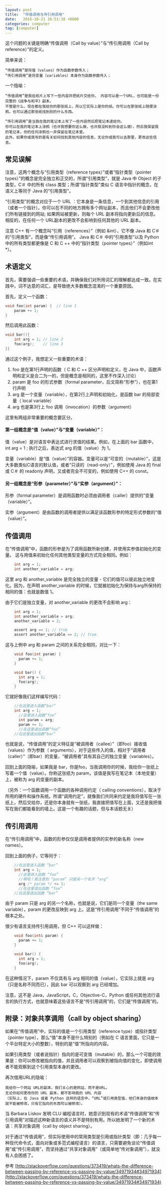 ```yaml
---
layout: post
title:  "传值调用与传引用调用"
date:   2016-10-21 16:51:38 +0800
categories: computer
tag: [computer]
---
```

这个问题的关键是明确“传值调用（Call by value）”与“传引用调用（Call by reference）”的定义。

简单来说：

    “传值调用”是将值（values）作为函数参数传入；
    “传引用调用”是将变量（variables）本身作为函数参数传入；

一个隐喻：

    “传值调用”是我在纸片上写下一些内容并把纸片交给你， 内容可以是一个URL，也可能是一份完整的《战争与和平》副本。
    不管是什么，现在都在我给你的那张纸上，所以它实际上是你的纸。你可以在那张纸上随便涂鸦，也可以通过那张纸找到别的什么东西。
    
    “传引用调用”是当我在我的笔记本上写了一些内容然后把笔记本递给你。
    你可以在我的笔记本上涂鸦（也许我想要你这么做，也许我没料到你会这么做），然后我保留我的笔记本，你的任何涂鸦也一并保留在笔记本里。
    此外，如果你或我写的是有关如何找到其他内容的信息，无论你或我可以去那里，更改这些信息。

<!-- more -->

## 常见误解

注意，这两个概念与“引用类型（reference types）”或者“指针类型（pointer types）”的概念是完全独立和正交的，所谓“引用类型”，就是 Java 中 Object 的子类型，C＃ 中的所有 class 类型；所谓“指针类型”类似 C 语言中指针的概念，在语义上等同于 Java 的“引用类型”。

“引用类型”的概念对应于一个 URL ：它本身是一条信息，一个到其他信息的引用（或者一个指针）。你可以在不同的地方拥有多个网址副本，而且他们不会更改他们所有链接到的网站; 如果网站被更新，则每个 URL 副本将指向更新后的信息。 相反的，在任何一个 URL副本的更改不会影响到任何其他的 URL 副本。

注意 C++ 有一个概念叫“引用（references）”（例如 &int），它不像 Java 和 C＃ 的“引用类型”，而是像“传引用调用”。 Java 和 C＃ 中的“引用类型”以及 Python 中的所有类型都更像是 C 和 C ++ 中的“指针类型（pointer types）”（例如int *）。

## 术语定义

首先，需要强调一些重要的术语，并确保我们对所用词汇的理解都达成一致。在实践中，词不达意的词汇，是导致绝大多数概念混淆的一个重要原因。

首先，定义一个函数：

```c
void foo(int param) {  // line 1
    param += 1;
}
```

然后调用此函数：

```c
void bar(){
    int arg = 1; // line 2
    foo(arg);    // line 3
}}
```

通过这个例子，我想定义一些重要的术语：

1. foo 是在第1行声明的函数（ C 和 C ++ 区分声明和定义，在 Java 中，函数声明和定义是合二为一的，但是概念是相同的，这里不作深入讨论）
2. param 是 foo 的形式参数（formal parameter，后文简称“形参”），也在第1行声明
3. arg 是一个变量（variable），在第2行上声明和初始化，是函数 bar 的局部变量（ local variable）
4. arg 也是第3行上 foo 调用（invocation）的参数（argument）

这里有两组非常重要的概念要区分。

#### 第一组概念是“值（value）”与“变量（variable）”：

值（value）是对语言中表达式进行求值的结果。例如，在上面的 bar 函数中， int arg = 1 ; 执行之后，表达式 arg 的值（value）为 1。

变量（variable）是“值（value）”的容器。变量可以是“可变的（mutable）”，这是大多数类似C语言的默认值，或者“只读的（read-only）”，例如使用 Java 的 final 或 C＃ 的 readonly 声明，又或者完全不可变的，例如使用 C++ 的 const。

#### 另一组概念是“形参（parameter）”与“实参（argument）”：

形参（formal parameter）是调用函数时必须由调用者（caller）提供的“变量（variable）”。

实参（argument）是由函数的调用者提供以满足该函数形参的特定形式参数的“值（value）”。

## 传值调用

在“传值调用”中，函数的形参是为了调用函数所新创建，并使用实参值初始化的变量。
这与用值来初始化任何其他类型变量的方式完全相同。例如：

```c
    int arg = 1;
    int another_variable = arg;
```

这里 arg 和 another_variable 是完全独立的变量 - 它们的值可以彼此独立地变化。因为，在声明 another_variable 的时候，它就被初始化为保持与arg所保持的相同的值：也就是数值 1。

由于它们是独立变量，对 another_variable 的更改不会影响 arg：

```c
    int arg = 1;
    int another_variable = arg;
    another_variable = 2;

    assert arg == 1; // true
    assert another_variable == 2; // true
```

这与上例中 arg 和 param 之间的关系完全相同，对比一下：

```c
    void foo(int param) {
      param += 1;
    }

    void bar() {
      int arg = 1;
      foo(arg);
    }
```

它就好像我们这样编写代码：

```c
    //在这里进入函数“bar”
    int arg = 1;
      //这里进入函数“foo”
      int param = arg;
      param += 1;
      //在这里退出函数“foo”
    //在这里退出函数“bar”
```

也就是说，“传值调用”的定义特征是“被调用者（callee）”（即foo）接收值（values）作为参数（ arguments），对于这些传入的值，相对于“调用者（caller）”（即bar）的变量，“被调用者”具有其自己的独立变量（variables）。

回到上面的隐喻，如果我是 bar，你是foo，当我调用你的时候，我给你一张纸上写着一个值（value）。你称这张纸为 param，该值是我写在笔记本（本地变量）上，被称为 arg 的变量的副本。

（另外：一个函数调用一个函数的各种调用约定（ calling conventions），取决于所用的硬件和操作系统。所谓“调用约定”，就像我们共同来约定是我将值写在一张纸上，然后交给你，还是你本身就有一张纸，我直接把值写在上面，又还是我把值写在我们都能看到的墙上。这是一个有趣的话题，但与本话题无关）

## 传引用调用

在“传引用调用”中，函数的形参仅仅是调用者提供的实参的新名称（new names）。

回到上面的例子，它等同于：

```c
    //在这里进入函数 “bar”
    int arg = 1;
      //这里进入函数 “foo”
      //啊哈！我注意到 “param” 只是另一个名字 “arg”
      arg /* param */ += 1;
      //在这里退出函数 “foo”
    //在这里退出函数 “bar”
```

由于 param 只是 arg 的另一个名称，也就是说，它们是同一个变量（the same variable），param 的更改反映到 arg 上。这是“传引用调用”不同于“传值调用”的根本之处。

很少有语言支持传引用调用，但 C++ 可以这样做：

```c
    void foo(int& param) {
      param += 1;
    }

    void bar() {
      int arg = 1;
      foo(arg);
    }
```

在这种情况下，param 不仅具有与 arg 相同的值（value），它实际上就是 arg（只是名称不同而已），因此 bar 可以观察到 arg 已经增加。

注意，这不是 Java，JavaScript，C，Objective-C，Python 或任何其他流行语言的执行方式，也就意味着这些语言不是“传引用调用”的，它们是“传值调用”的。

## 附录：对象共享调用（call by object sharing）

如果在“传值调用”中，实际的值是一个引用类型（reference type）或指针类型（pointer type），那么“值”本身不是什么特别的（例如在 C 语言里面，它只是一个平台特定大小的整数），特别的是”值”所指向的内容。

如果引用类型（或者说指针）指向的是可变值（mutable）的，那么一个可能的效果是：你可以修改被指向的值，并且调用者可以观察到被指向值的变化，即使调用者不能观察到这个引用类型本身的更改。

再次借用URL的隐喻：

    我给你一个网站 URL的副本，我们关心的是网站，而不是URL。
    无论你如何更改你的 URL 副本，都不影响我的 URL 内容
    （实际上，在 Java 或者 Python 这样的语言中，“URL”或引用类型值，他们本身的值根本就不能被修改，只有它指向的东西可以被修改）。

当 Barbara Liskov 发明 CLU 编程语言时，她意识到现有的术语“传值调用”和“传引用调用”对描述这种新语言的语义并不是特别有用。所以她发明了一个新的术语：共享对象调用（call by object sharing）。

对于通过“传值调用”，但实际使用中的常用类型是引用或指针类型（即：几乎每一种现代命令式，面向对象或多范式编程语言）的语言，只需要避免谈论“传值调用”或“传引用调用”，而坚持通过“共享对象调用”（或简单地“传对象调用”），就没有人会困惑了。

参考 [http://stackoverflow.com/questions/373419/whats-the-difference-between-passing-by-reference-vs-passing-by-value/34971934#34971934](http://stackoverflow.com/questions/373419/whats-the-difference-between-passing-by-reference-vs-passing-by-value/34971934#34971934)

